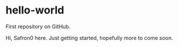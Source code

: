 # hello-world

First repository on GitHub.

Hi, Safron0 here.
Just getting started, hopefully more to come soon.
